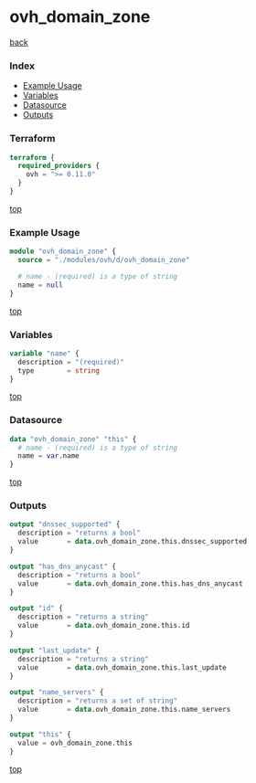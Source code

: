# ovh_domain_zone

[back](../ovh.md)

### Index

- [Example Usage](#example-usage)
- [Variables](#variables)
- [Datasource](#datasource)
- [Outputs](#outputs)

### Terraform

```terraform
terraform {
  required_providers {
    ovh = ">= 0.11.0"
  }
}
```

[top](#index)

### Example Usage

```terraform
module "ovh_domain_zone" {
  source = "./modules/ovh/d/ovh_domain_zone"

  # name - (required) is a type of string
  name = null
}
```

[top](#index)

### Variables

```terraform
variable "name" {
  description = "(required)"
  type        = string
}
```

[top](#index)

### Datasource

```terraform
data "ovh_domain_zone" "this" {
  # name - (required) is a type of string
  name = var.name
}
```

[top](#index)

### Outputs

```terraform
output "dnssec_supported" {
  description = "returns a bool"
  value       = data.ovh_domain_zone.this.dnssec_supported
}

output "has_dns_anycast" {
  description = "returns a bool"
  value       = data.ovh_domain_zone.this.has_dns_anycast
}

output "id" {
  description = "returns a string"
  value       = data.ovh_domain_zone.this.id
}

output "last_update" {
  description = "returns a string"
  value       = data.ovh_domain_zone.this.last_update
}

output "name_servers" {
  description = "returns a set of string"
  value       = data.ovh_domain_zone.this.name_servers
}

output "this" {
  value = ovh_domain_zone.this
}
```

[top](#index)
